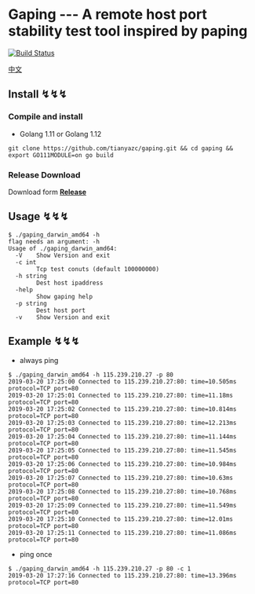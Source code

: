 # Gaping ---  A remote host port stability test tool inspired by paping

[![Build Status](https://travis-ci.org/tianyazc/gaping.svg?branch=master)](https://github.com/tianyazc/gaping)

[中文](https://github.com/tianyazc/gaping/blob/master/README-CN.md)

## Install ↯↯↯
### Compile and install
  - Golang 1.11 or Golang 1.12
```
git clone https://github.com/tianyazc/gaping.git && cd gaping && export GO111MODULE=on go build
```

### Release Download
Download form [**Release**](https://github.com/tianyazc/gaping/releases/tag/0.1)

## Usage ↯↯↯

```
$ ./gaping_darwin_amd64 -h
flag needs an argument: -h
Usage of ./gaping_darwin_amd64:
  -V	Show Version and exit
  -c int
    	Tcp test conuts (default 100000000)
  -h string
    	Dest host ipaddress
  -help
    	Show gaping help
  -p string
    	Dest host port
  -v	Show Version and exit
```

## Example ↯↯↯

- always ping

```
$ ./gaping_darwin_amd64 -h 115.239.210.27 -p 80
2019-03-20 17:25:00 Connected to 115.239.210.27:80: time=10.505ms protocol=TCP port=80
2019-03-20 17:25:01 Connected to 115.239.210.27:80: time=11.18ms protocol=TCP port=80
2019-03-20 17:25:02 Connected to 115.239.210.27:80: time=10.814ms protocol=TCP port=80
2019-03-20 17:25:03 Connected to 115.239.210.27:80: time=12.213ms protocol=TCP port=80
2019-03-20 17:25:04 Connected to 115.239.210.27:80: time=11.144ms protocol=TCP port=80
2019-03-20 17:25:05 Connected to 115.239.210.27:80: time=11.545ms protocol=TCP port=80
2019-03-20 17:25:06 Connected to 115.239.210.27:80: time=10.984ms protocol=TCP port=80
2019-03-20 17:25:07 Connected to 115.239.210.27:80: time=10.63ms protocol=TCP port=80
2019-03-20 17:25:08 Connected to 115.239.210.27:80: time=10.768ms protocol=TCP port=80
2019-03-20 17:25:09 Connected to 115.239.210.27:80: time=11.549ms protocol=TCP port=80
2019-03-20 17:25:10 Connected to 115.239.210.27:80: time=12.01ms protocol=TCP port=80
2019-03-20 17:25:11 Connected to 115.239.210.27:80: time=11.086ms protocol=TCP port=80
```
- ping once
```
$ ./gaping_darwin_amd64 -h 115.239.210.27 -p 80 -c 1
2019-03-20 17:27:16 Connected to 115.239.210.27:80: time=13.396ms protocol=TCP port=80
```
